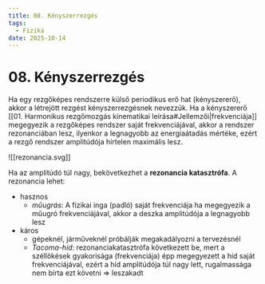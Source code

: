 ```yaml
---
title: 08. Kényszerrezgés
tags:
  - Fizika
date: 2025-10-14
---
```


# 08. Kényszerrezgés

Ha egy rezgőképes rendszerre külső periodikus erő hat (kényszererő), akkor a létrejött rezgést kényszerrezgésnek nevezzük.
Ha a kényszererő [[01. Harmonikus rezgőmozgás kinematikai leírása#Jellemzői|frekvenciája]] megegyezik a rezgőképes rendszer saját frekvenciájával, akkor a rendszer rezonanciában lesz, ilyenkor a legnagyobb az energiaátadás mértéke, ezért a rezgő rendszer amplitúdója hirtelen maximális lesz.

![[rezonancia.svg]]

Ha az amplitúdó túl nagy, bekövetkezhet a **rezonancia katasztrófa**.
A rezonancia lehet:
- hasznos
	- *műugrás*: A fizikai inga (padló) saját frekvenciája ha megegyezik a műugró frekvenciájával, akkor a deszka amplitúdója a legnagyobb lesz
- káros
	- gépeknél, járműveknél próbálják megakadályozni a tervezésnél
	- *Tacoma-híd*: rezonanciakatasztrófa következett be, mert a széllökések gyakorisága (frekvenciája) épp megegyezett a híd saját frekvenciájával, ezért a híd amplitúdója túl nagy lett, rugalmassága nem bírta ezt követni $\Rightarrow$ leszakadt